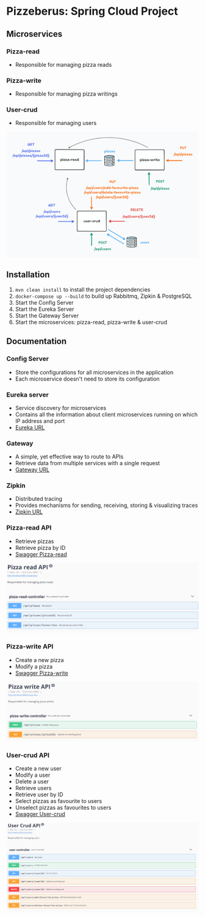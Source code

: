 # Pizzeberus: Spring Cloud Project
## Microservices
### Pizza-read
- Responsible for managing pizza reads
### Pizza-write
- Responsible for managing pizza writings
### User-crud
- Responsible for managing users

![diagramaMicroservicios.png](images/diagramaMicroservicios.png)

## Installation
1. ``mvn clean install`` to install the project dependencies
2. ``docker-compose up --build`` to build up Rabbitmq, Zipkin & PostgreSQL
3. Start the Config Server
4. Start the Eureka Server
5. Start the Gateway Server
6. Start the microservices: pizza-read, pizza-write & user-crud

## Documentation
### Config Server
- Store the configurations for all microservices in the application
- Each microservice doesn't need to store its configuration

### Eureka server
- Service discovery for microservices
- Contains all the information about client microservices running on which IP address and port
- [Eureka URL](http://localhost:8761/)

### Gateway
- A simple, yet effective way to route to APIs
- Retrieve data from multiple services with a single request
- [Gateway URL](http://localhost:9000/)

### Zipkin
- Distributed tracing
- Provides mechanisms for sending, receiving, storing & visualizing traces
- [Zipkin URL](http://localhost:9411/)

### Pizza-read API
- Retrieve pizzas
- Retrieve pizza by ID
- [Swagger Pizza-read](http://localhost:8080/swagger-ui.html#/)

![swaggerPizzaRead.png](images/swaggerPizzaRead.png)

### Pizza-write API
- Create a new pizza
- Modify a pizza
- [Swagger Pizza-write](http://localhost:8081/swagger-ui.html)

![swaggerPizzaWrite.png](images/swaggerPizzaWrite.png)

### User-crud API
- Create a new user
- Modify a user
- Delete a user
- Retrieve users
- Retrieve user by ID
- Select pizzas as favourite to users
- Unselect pizzas as favourites to users
- [Swagger User-crud](http://localhost:8082/swagger-ui.html)

![swaggerUserCrud.png](images/swaggerUserCrud.png)
